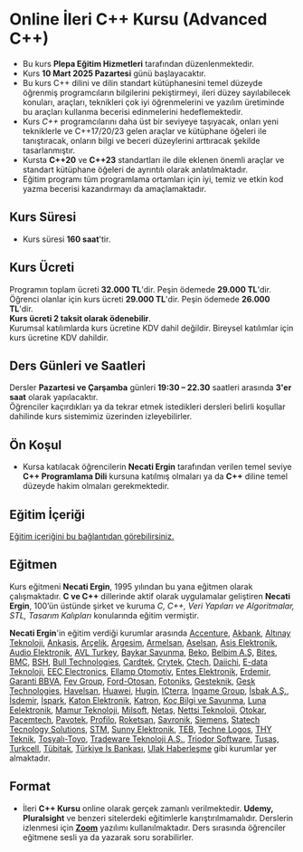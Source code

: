 # Online İleri C++ Kursu (Advanced C++)

+ Bu kurs __Plepa Eğitim Hizmetleri__ tarafından düzenlenmektedir.
+ Kurs __10 Mart 2025 Pazartesi__ günü başlayacaktır.
+ Bu kurs C++ dilini ve dilin standart kütüphanesini temel düzeyde öğrenmiş programcıların bilgilerini pekiştirmeyi, ileri düzey sayılabilecek konuları, araçları, teknikleri çok iyi öğrenmelerini ve yazılım üretiminde bu araçları kullanma becerisi edinmelerini hedeflemektedir.
+ Kurs _C++_ programcılarını daha üst bir seviyeye taşıyacak, onları yeni tekniklerle ve C++17/20/23 gelen araçlar ve kütüphane öğeleri ile tanıştıracak, onların bilgi ve beceri düzeylerini arttıracak şekilde tasarlanmıştır.
+ Kursta __C++20__ ve __C++23__ standartları ile dile eklenen önemli araçlar ve standart kütüphane öğeleri de ayrıntılı olarak anlatılmaktadır.
+ Eğitim programı tüm programlama ortamları için iyi, temiz ve etkin kod yazma becerisi kazandırmayı da amaçlamaktadır.

## Kurs Süresi
+ Kurs süresi __160 saat__'tir. 

## Kurs Ücreti
Programın toplam ücreti **32.000 TL**'dir. Peşin ödemede **29.000 TL**'dir.<br> 
Öğrenci olanlar için kurs ücreti **29.000 TL**'dir. Peşin ödemede **26.000 TL**'dir.<br> 
**Kurs ücreti 2 taksit olarak ödenebilir**.<br>
Kurumsal katılımlarda kurs ücretine KDV dahil değildir.
Bireysel katılımlar için kurs ücretine KDV dahildir.<br> 

## Ders Günleri ve Saatleri
Dersler __Pazartesi ve Çarşamba__ günleri __19:30 – 22.30__ saatleri arasında __3'er saat__ olarak yapılacaktır. <br>
Öğrenciler kaçırdıkları ya da tekrar etmek istedikleri dersleri belirli koşullar dahilinde kurs sistemimiz üzerinden izleyebilirler.

## Ön Koşul
+ Kursa katılacak öğrencilerin __Necati Ergin__ tarafından verilen temel seviye **C++ Programlama Dili** kursuna katılmış olmaları ya da **C++** diline temel düzeyde hakim olmaları gerekmektedir.

## Eğitim İçeriği
[Eğitim içeriğini bu bağlantıdan görebilirsiniz.](https://github.com/necatiergin/KURS_PROGRAMLARI/blob/main/ileri_cplusplus.md)

## Eğitmen
Kurs eğitmeni __Necati Ergin__, 1995 yılından bu yana eğitmen olarak çalışmaktadır. __C ve C++__ dillerinde aktif olarak uygulamalar geliştiren **Necati Ergin**, 100’ün üstünde şirket ve kuruma _C, C++, Veri Yapıları ve Algoritmalar, STL, Tasarım Kalıpları_ konularında eğitim vermiştir. 

__Necati Ergin__'in eğitim verdiği kurumlar arasında 
[Accenture](https://www.accenture.com/us-en),
[Akbank](https://www.akbank.com/tr-tr/sayfalar/default.aspx), 
[Altınay Teknoloji](http://www.altinay.com/savunma-teknolojileri/),
[Ankasis](http://www.ankasis.com/),
[Arçelik](https://www.arcelik.com.tr/), 
[Argesim](https://www.argesim.com.tr/),
[Armelsan](https://www.armelsan.com/),
[Aselsan](https://www.aselsan.com.tr/tr-tr/Sayfalar/default.aspx), 
[Asis Elektronik](https://asiselektronik.com.tr/),
[Audio Elektronik](https://www.audio.com.tr/), 
[AVL Turkey](https://www.avl.com/-/avl-turkey), 
[Baykar Savunma](https://www.baykarsavunma.com/),
[Beko](https://www.beko.com.tr/), 
[Belbim A.Ş](https://www.ibb.istanbul/CorporateUnit/Detail/156), 
[Bites](https://www.bites.com.tr/),
[BMC](https://www.bmc.com.tr/),
[BSH](https://www.bsh-group.com/tr/), 
[Bull Technologies](https://www.linkedin.com/company/bull-technologies/),
[Cardtek](https://www.paycore.com/), 
[Crytek](https://www.crytek.com/), 
[Ctech](https://ctech.com.tr/tr),
[Daiichi](https://www.daiichi.com/tr/ana-sayfa/),
[E-data Teknoloji](https://e-data.com.tr/),
[EEC Electronics](https://eecelectronics.com.tr/),
[Ellamp Otomotiv](https://www.ellamp.it/en/),
[Entes Elektronik](http://entes.com/tr/), 
[Erdemir](https://www.erdemir.com.tr/), 
[Garanti BBVA](https://www.garantibbva.com.tr/tr), 
[Fev Group](https://www.fev.com/en/turkiye.html),
[Ford-Otosan](https://www.fordotosan.com.tr/tr),
[Fotoniks](https://www.fotoniks.com.tr/),
[Gesteknik](http://gesteknik.com/),
[Gesk Technologies](https://gesk.com.tr/),
[Havelsan](https://www.havelsan.com.tr/), 
[Huawei](https://www.huawei.com/tr/), 
[Hugin](http://hugin.com.tr/tr/home), 
[ICterra](https://www.icterra.com/tr/),
[Ingame Group](https://www.ingamegroup.com/),
[İsbak A.Ş.](https://www.ibb.istanbul/CorporateUnit/Detail/164), 
[İsdemir](https://www.isdemir.com.tr/), 
[İspark](https://ispark.istanbul/), 
[Katon Elektronik](http://www.katonelektronik.com/),
[Katron](http://katron.com.tr/), 
[Koç Bilgi ve Savunma](https://www.kocsavunma.com.tr/), 
[Luna Eelektronik](https://lunatr.com/),
[Mamur Teknoloji](http://www.mamurtech.com/), 
[Milsoft](https://www.milsoft.com.tr/),
[Netaş](http://www.netas.com.tr/ana-sayfa/), 
[Nettsi Teknoloji](https://www.nettsi.com/),
[Otokar](https://www.otokar.com.tr/),
[Pacemtech](https://www.pacemtech.com/),
[Pavotek](https://pavotek.com.tr/), 
[Profilo](https://www.profilo.com/), 
[Roketsan](http://www.roketsan.com.tr/), 
[Savronik](http://www.savronik.com.tr/tr/anasayfa/),
[Siemens](https://www.siemens-home.bsh-group.com/tr/), 
[Statech Tecnology Solutions](http://www.statechsolutions.com/),
[STM](https://www.stm.com.tr/tr), 
[Sunny Elektronik](https://www.sunny.com.tr/), 
[TEB](https://www.teb.com.tr/), 
[Techne Logos](https://www.tekhnelogos.com/),
[THY Teknik](https://turkishtechnic.com/Home/TR), 
[Tosyalı-Toyo](https://www.tosyaliholding.com.tr/),
[Tradeware Teknoloji A.Ş.](https://www.tradewaretech.com/who-we-are/),
[Triodor Software](http://triodorarge.com/), 
[Tusaş](https://www.tusas.com/),
[Turkcell](https://www.turkcell.com.tr/), 
[Tübitak](https://www.tubitak.gov.tr/), 
[Türkiye İs Bankası](https://www.isbank.com.tr), 
[Ulak Haberleşme](https://www.ulakhaberlesme.com.tr/index.php/tr/) gibi kurumlar yer almaktadır.

## Format
+ İleri __C++ Kursu__ online olarak gerçek zamanlı verilmektedir. __Udemy, Pluralsight__ ve benzeri sitelerdeki eğitimlerle karıştırılmamalıdır. Derslerin izlenmesi için __[Zoom](https://zoom.us/)__ yazılımı kullanılmaktadır. Ders sırasında öğrenciler eğitmene sesli ya da yazarak soru sorabilirler.

<!---
## Kursa kayıt
+ [Kursa ön kayıt yaptırmak için bu bağlantıyı kullanabilirsiniz.](https://us02web.zoom.us/meeting/register/tZcrcOmspjstGNZHDwFJN2Nytk3i4XuzoveJ)
Kursa ön kayıt yaptıranlar ile _(kesin kayıt için)_ Whatsapp ya da Telefon üzerinden iletişime geçilecektir.
--->
